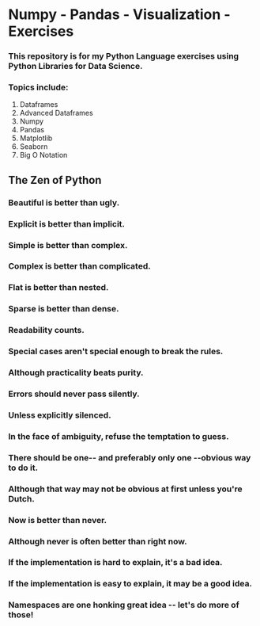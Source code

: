 # Numpy - Pandas - Visualization - Exercises

### This repository is for my Python Language exercises using Python Libraries for Data Science.

### Topics include:

1. Dataframes
2. Advanced Dataframes
3. Numpy
4. Pandas
5. Matplotlib
6. Seaborn
7. Big O Notation

## The Zen of Python

### Beautiful is better than ugly.
### Explicit is better than implicit.
### Simple is better than complex.
### Complex is better than complicated.
### Flat is better than nested.
### Sparse is better than dense.
### Readability counts.
### Special cases aren't special enough to break the rules.
### Although practicality beats purity.
### Errors should never pass silently.
### Unless explicitly silenced.
### In the face of ambiguity, refuse the temptation to guess.
### There should be one-- and preferably only one --obvious way to do it.
### Although that way may not be obvious at first unless you're Dutch.
### Now is better than never.
### Although never is often better than right now.
### If the implementation is hard to explain, it's a bad idea.
### If the implementation is easy to explain, it may be a good idea.
### Namespaces are one honking great idea -- let's do more of those!
